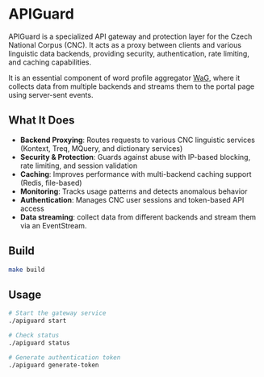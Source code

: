 # APIGuard

APIGuard is a specialized API gateway and protection layer for the Czech National Corpus (CNC). It acts as a proxy between clients and various linguistic data backends, providing security, authentication, rate limiting, and caching capabilities.

It is an essential component of word profile aggregator [ WaG](https://github.com/czcorpus/wag), where it collects data from multiple backends and streams them to the portal page using server-sent events.

## What It Does

- **Backend Proxying**: Routes requests to various CNC linguistic services (Kontext, Treq, MQuery, and dictionary services)
- **Security & Protection**: Guards against abuse with IP-based blocking, rate limiting, and session validation
- **Caching**: Improves performance with multi-backend caching support (Redis, file-based)
- **Monitoring**: Tracks usage patterns and detects anomalous behavior
- **Authentication**: Manages CNC user sessions and token-based API access
- **Data streaming**: collect data from different backends and stream them via an EventStream.

## Build

```bash
make build
```

## Usage

```bash
# Start the gateway service
./apiguard start

# Check status
./apiguard status

# Generate authentication token
./apiguard generate-token
```

